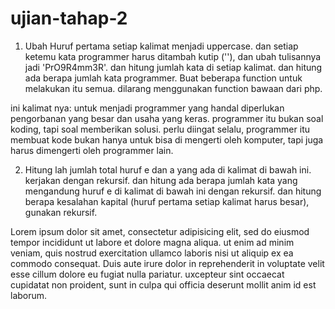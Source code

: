 # ujian-tahap-2

1. Ubah Huruf pertama setiap kalimat menjadi uppercase. dan setiap ketemu kata programmer harus ditambah kutip (''), dan ubah tulisannya jadi 'PrO9R4mm3R'. dan hitung jumlah kata di setiap kalimat. dan hitung ada berapa jumlah kata programmer. Buat beberapa function untuk melakukan itu semua. dilarang menggunakan function bawaan dari php.

ini kalimat nya:
untuk menjadi programmer yang handal diperlukan pengorbanan yang besar dan usaha yang keras. programmer itu bukan soal koding, tapi soal memberikan solusi. perlu diingat selalu, programmer itu membuat kode bukan hanya untuk bisa di mengerti oleh komputer, tapi juga harus dimengerti oleh programmer lain.

2. Hitung lah jumlah total huruf e dan a yang ada di kalimat di bawah ini. kerjakan dengan rekursif. dan hitung ada berapa jumlah kata yang mengandung huruf e di kalimat di bawah ini dengan rekursif. dan hitung berapa kesalahan kapital (huruf pertama setiap kalimat harus besar), gunakan rekursif.

Lorem ipsum dolor sit amet, consectetur adipisicing elit, sed do eiusmod tempor incididunt ut labore et dolore magna aliqua. ut enim ad minim veniam, quis nostrud exercitation ullamco laboris nisi ut aliquip ex ea commodo consequat. Duis aute irure dolor in reprehenderit in voluptate velit esse cillum dolore eu fugiat nulla pariatur. uxcepteur sint occaecat cupidatat non proident, sunt in culpa qui officia deserunt mollit anim id est laborum.
